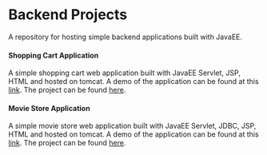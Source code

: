 # Backend Projects

A repository for hosting simple backend applications built with JavaEE.

#### Shopping Cart Application
A simple shopping cart web application built with JavaEE Servlet, JSP, HTML and hosted on tomcat.
A demo of the application can be found at this [link](https://github.com/gautham-apa/BackendProjects/blob/main/videos/ShoppingCart.mov). The project can be found [here](https://github.com/gautham-apa/BackendProjects/tree/main/ShoppingCart).

#### Movie Store Application

A simple movie store web application built with JavaEE Servlet, JDBC, JSP, HTML and hosted on tomcat. A demo of the application can be found at this [link](https://github.com/gautham-apa/BackendProjects/raw/main/videos/MovieStore.mov). The project can be found [here](https://github.com/gautham-apa/BackendProjects/tree/main/MovieStore).
